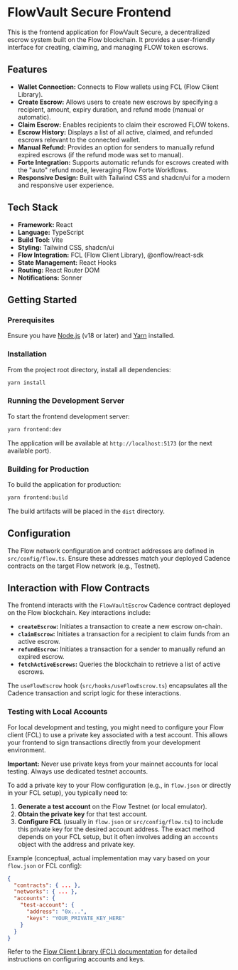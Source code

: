 # FlowVault Secure Frontend

This is the frontend application for FlowVault Secure, a decentralized escrow system built on the Flow blockchain. It provides a user-friendly interface for creating, claiming, and managing FLOW token escrows.

## Features

*   **Wallet Connection:** Connects to Flow wallets using FCL (Flow Client Library).
*   **Create Escrow:** Allows users to create new escrows by specifying a recipient, amount, expiry duration, and refund mode (manual or automatic).
*   **Claim Escrow:** Enables recipients to claim their escrowed FLOW tokens.
*   **Escrow History:** Displays a list of all active, claimed, and refunded escrows relevant to the connected wallet.
*   **Manual Refund:** Provides an option for senders to manually refund expired escrows (if the refund mode was set to manual).
*   **Forte Integration:** Supports automatic refunds for escrows created with the "auto" refund mode, leveraging Flow Forte Workflows.
*   **Responsive Design:** Built with Tailwind CSS and shadcn/ui for a modern and responsive user experience.

## Tech Stack

*   **Framework:** React
*   **Language:** TypeScript
*   **Build Tool:** Vite
*   **Styling:** Tailwind CSS, shadcn/ui
*   **Flow Integration:** FCL (Flow Client Library), @onflow/react-sdk
*   **State Management:** React Hooks
*   **Routing:** React Router DOM
*   **Notifications:** Sonner

## Getting Started

### Prerequisites

Ensure you have [Node.js](https://nodejs.org/en) (v18 or later) and [Yarn](https://yarnpkg.com/getting-started/install) installed.

### Installation

From the project root directory, install all dependencies:

```bash
yarn install
```

### Running the Development Server

To start the frontend development server:

```bash
yarn frontend:dev
```

The application will be available at `http://localhost:5173` (or the next available port).

### Building for Production

To build the application for production:

```bash
yarn frontend:build
```

The build artifacts will be placed in the `dist` directory.

## Configuration

The Flow network configuration and contract addresses are defined in `src/config/flow.ts`. Ensure these addresses match your deployed Cadence contracts on the target Flow network (e.g., Testnet).

## Interaction with Flow Contracts

The frontend interacts with the `FlowVaultEscrow` Cadence contract deployed on the Flow blockchain. Key interactions include:

*   **`createEscrow`:** Initiates a transaction to create a new escrow on-chain.
*   **`claimEscrow`:** Initiates a transaction for a recipient to claim funds from an active escrow.
*   **`refundEscrow`:** Initiates a transaction for a sender to manually refund an expired escrow.
*   **`fetchActiveEscrows`:** Queries the blockchain to retrieve a list of active escrows.

The `useFlowEscrow` hook (`src/hooks/useFlowEscrow.ts`) encapsulates all the Cadence transaction and script logic for these interactions.

### Testing with Local Accounts

For local development and testing, you might need to configure your Flow client (FCL) to use a private key associated with a test account. This allows your frontend to sign transactions directly from your development environment.

**Important:** Never use private keys from your mainnet accounts for local testing. Always use dedicated testnet accounts.

To add a private key to your Flow configuration (e.g., in `flow.json` or directly in your FCL setup), you typically need to:

1.  **Generate a test account** on the Flow Testnet (or local emulator).
2.  **Obtain the private key** for that test account.
3.  **Configure FCL** (usually in `flow.json` or `src/config/flow.ts`) to include this private key for the desired account address. The exact method depends on your FCL setup, but it often involves adding an `accounts` object with the address and private key.

Example (conceptual, actual implementation may vary based on your `flow.json` or FCL config):

```json
{
  "contracts": { ... },
  "networks": { ... },
  "accounts": {
    "test-account": {
      "address": "0x...",
      "keys": "YOUR_PRIVATE_KEY_HERE"
    }
  }
}
```

Refer to the [Flow Client Library (FCL) documentation](https://developers.flow.com/tools/clients/fcl-js/configure-fcl) for detailed instructions on configuring accounts and keys.
